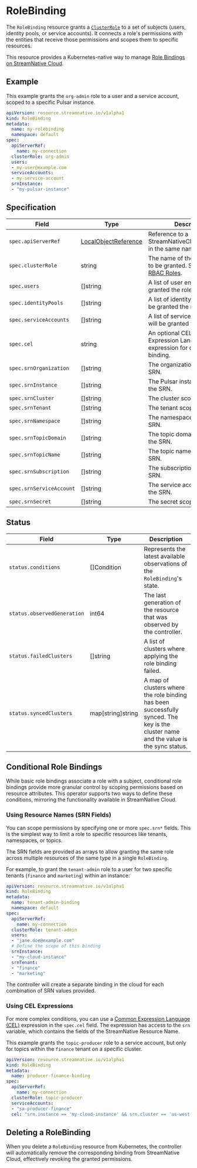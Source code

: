 # RoleBinding

The `RoleBinding` resource grants a [`ClusterRole`](https://docs.streamnative.io/cloud/security/access/rbac/manage-rbac-roles) to a set of subjects (users, identity pools, or service accounts). It connects a role's permissions with the entities that receive those permissions and scopes them to specific resources.

This resource provides a Kubernetes-native way to manage [Role Bindings on StreamNative Cloud](https://docs.streamnative.io/cloud/security/access/rbac/manage-rbac-role-bindings).

## Example

This example grants the `org-admin` role to a user and a service account, scoped to a specific Pulsar instance.

```yaml
apiVersion: resource.streamnative.io/v1alpha1
kind: RoleBinding
metadata:
  name: my-rolebinding
  namespace: default
spec:
  apiServerRef:
    name: my-connection
  clusterRole: org-admin
  users:
  - my-user@example.com
  serviceAccounts:
  - my-service-account
  srnInstance:
  - "my-pulsar-instance"
```

## Specification

| Field | Type | Description | Required |
| --- | --- | --- | --- |
| `spec.apiServerRef` | [LocalObjectReference](https://kubernetes.io/docs/reference/generated/kubernetes-api/v1.18/#localobjectreference-v1-core) | Reference to a StreamNativeCloudConnection in the same namespace. | Yes |
| `spec.clusterRole` | string | The name of the `ClusterRole` to be granted. See [Predefined RBAC Roles](https://docs.streamnative.io/cloud/security/access/rbac/predefined-rbac-roles). | Yes |
| `spec.users` | []string | A list of user emails that will be granted the role. | No |
| `spec.identityPools` | []string | A list of identity pools that will be granted the role. | No |
| `spec.serviceAccounts` | []string | A list of service accounts that will be granted the role. | No |
| `spec.cel` | string | An optional CEL (Common Expression Language) expression for conditional role binding. | No |
| `spec.srnOrganization` | []string | The organization scope for the SRN. | No |
| `spec.srnInstance` | []string | The Pulsar instance scope for the SRN. | No |
| `spec.srnCluster` | []string | The cluster scope for the SRN. | No |
| `spec.srnTenant` | []string | The tenant scope for the SRN. | No |
| `spec.srnNamespace` | []string | The namespace scope for the SRN. | No |
| `spec.srnTopicDomain` | []string | The topic domain scope for the SRN. | No |
| `spec.srnTopicName` | []string | The topic name scope for the SRN. | No |
| `spec.srnSubscription` | []string | The subscription scope for the SRN. | No |
| `spec.srnServiceAccount`| []string | The service account scope for the SRN. | No |
| `spec.srnSecret` | []string | The secret scope for the SRN. | No |


## Status

| Field | Type | Description |
| --- | --- | --- |
| `status.conditions` | []Condition | Represents the latest available observations of the `RoleBinding`'s state. |
| `status.observedGeneration`| int64 | The last generation of the resource that was observed by the controller. |
| `status.failedClusters` | []string | A list of clusters where applying the role binding failed. |
| `status.syncedClusters` | map[string]string | A map of clusters where the role binding has been successfully synced. The key is the cluster name and the value is the sync status. |


## Conditional Role Bindings

While basic role bindings associate a role with a subject, conditional role bindings provide more granular control by scoping permissions based on resource attributes. This operator supports two ways to define these conditions, mirroring the functionality available in StreamNative Cloud.

### Using Resource Names (SRN Fields)

You can scope permissions by specifying one or more `spec.srn*` fields. This is the simplest way to limit a role to specific resources like tenants, namespaces, or topics.

The SRN fields are provided as arrays to allow granting the same role across multiple resources of the same type in a single `RoleBinding`.

For example, to grant the `tenant-admin` role to a user for two specific tenants (`finance` and `marketing`) within an instance:

```yaml
apiVersion: resource.streamnative.io/v1alpha1
kind: RoleBinding
metadata:
  name: tenant-admin-binding
  namespace: default
spec:
  apiServerRef:
    name: my-connection
  clusterRole: tenant-admin
  users:
  - "jane.doe@example.com"
  # Define the scope of this binding
  srnInstance:
  - "my-cloud-instance"
  srnTenant:
  - "finance"
  - "marketing"
```
The controller will create a separate binding in the cloud for each combination of SRN values provided.

### Using CEL Expressions

For more complex conditions, you can use a [Common Expression Language (CEL)](https://github.com/google/cel-spec) expression in the `spec.cel` field. The expression has access to the `srn` variable, which contains the fields of the StreamNative Resource Name.

This example grants the `topic-producer` role to a service account, but only for topics within the `finance` tenant on a specific cluster.

```yaml
apiVersion: resource.streamnative.io/v1alpha1
kind: RoleBinding
metadata:
  name: producer-finance-binding
spec:
  apiServerRef:
    name: my-connection
  clusterRole: topic-producer
  serviceAccounts:
  - "sa-producer-finance"
  cel: "srn.instance == 'my-cloud-instance' && srn.cluster == 'us-west' && srn.tenant == 'finance'"
```

## Deleting a RoleBinding

When you delete a `RoleBinding` resource from Kubernetes, the controller will automatically remove the corresponding binding from StreamNative Cloud, effectively revoking the granted permissions. 